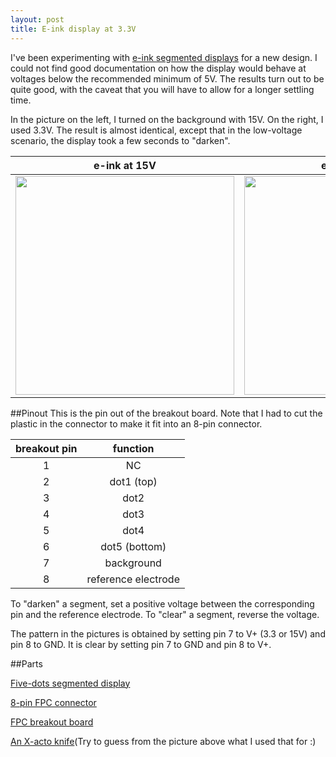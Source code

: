 ```yaml
---
layout: post
title: E-ink display at 3.3V
---
```


I've been experimenting with [e-ink segmented
displays](http://www.eink.com/display_products_surf.html) for a new design.  I
could not find good documentation on how the display would behave at voltages
below the recommended minimum of 5V.  The results turn out to be quite good,
with the caveat that you will have to allow for a longer settling time.

In the picture on the left, I turned on the background with 15V.  On the right,
I used 3.3V.  The result is almost identical, except that in the low-voltage
scenario, the display took a few seconds to "darken".


e-ink at 15V               |  e-ink at 3.3V
:-------------------------:|:-------------------------:
<img src="{{ site.baseurl }}/images/2015-11-16-eink15V.png" width="350"> | <img src="{{ site.baseurl }}/images/2015-11-16-eink3.3V.png" width="350">

<!--- using bare HTML tags so I can scale the images.  Markdown does not support that.  --->

##Pinout
This is the pin out of the breakout board.  Note that I had to cut the
plastic in the connector to make it fit into an 8-pin connector.


breakout pin               |  function
:-------------------------:|:-------------------------:
1|NC
2|dot1 (top)
3|dot2
4|dot3
5|dot4
6|dot5 (bottom)
7|background
8|reference electrode

To "darken" a segment, set a positive voltage between the corresponding pin
and the reference electrode.  To "clear" a segment, reverse the voltage.

The pattern in the pictures is obtained by setting pin 7 to V+ (3.3 or 15V)
and pin 8 to GND.  It is clear by setting pin 7 to GND and pin 8 to V+.

##Parts

[Five-dots segmented display](http://www.digikey.com/product-detail/en/SC001221/1272-1002-ND/3740384)

[8-pin FPC connector](https://www.digikey.com/product-detail/en/0545480833/WM11195CT-ND/5232344)

[FPC breakout board](http://www.ebay.com/itm/381376149864?_trksid=p2060353.m2749.l2649&ssPageName=STRK%3AMEBIDX%3AIT)

[An X-acto knife](http://www.amazon.com/Elmers-XZ3601-X-ACTO-Knife-Cap/dp/B005KRSWM6/)(Try to guess from the picture above what I used that for :)
